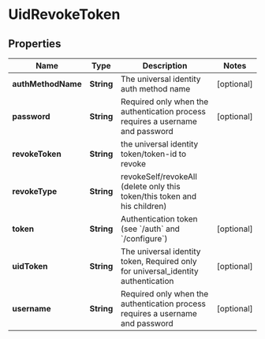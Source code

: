 

# UidRevokeToken

## Properties

Name | Type | Description | Notes
------------ | ------------- | ------------- | -------------
**authMethodName** | **String** | The universal identity auth method name |  [optional]
**password** | **String** | Required only when the authentication process requires a username and password |  [optional]
**revokeToken** | **String** | the universal identity token/token-id to revoke | 
**revokeType** | **String** | revokeSelf/revokeAll (delete only this token/this token and his children) | 
**token** | **String** | Authentication token (see &#x60;/auth&#x60; and &#x60;/configure&#x60;) |  [optional]
**uidToken** | **String** | The universal identity token, Required only for universal_identity authentication |  [optional]
**username** | **String** | Required only when the authentication process requires a username and password |  [optional]



